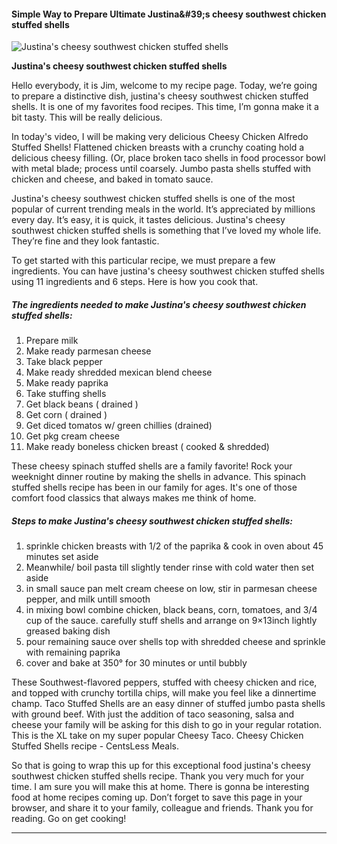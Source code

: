             

#### Simple Way to Prepare Ultimate Justina&amp;#39;s cheesy southwest chicken stuffed shells

![Justina's cheesy southwest chicken stuffed shells](https://img-global.cpcdn.com/recipes/38223172/751x532cq70/justinas-cheesy-southwest-chicken-stuffed-shells-recipe-main-photo.jpg)

**Justina's cheesy southwest chicken stuffed shells**

Hello everybody, it is Jim, welcome to my recipe page. Today, we’re going to prepare a distinctive dish, justina's cheesy southwest chicken stuffed shells. It is one of my favorites food recipes. This time, I’m gonna make it a bit tasty. This will be really delicious.

In today's video, I will be making very delicious Cheesy Chicken Alfredo Stuffed Shells! Flattened chicken breasts with a crunchy coating hold a delicious cheesy filling. (Or, place broken taco shells in food processor bowl with metal blade; process until coarsely. Jumbo pasta shells stuffed with chicken and cheese, and baked in tomato sauce.

Justina's cheesy southwest chicken stuffed shells is one of the most popular of current trending meals in the world. It’s appreciated by millions every day. It’s easy, it is quick, it tastes delicious. Justina's cheesy southwest chicken stuffed shells is something that I’ve loved my whole life. They’re fine and they look fantastic.

To get started with this particular recipe, we must prepare a few ingredients. You can have justina's cheesy southwest chicken stuffed shells using 11 ingredients and 6 steps. Here is how you cook that.

##### The ingredients needed to make Justina's cheesy southwest chicken stuffed shells:

1.  Prepare milk
2.  Make ready parmesan cheese
3.  Take black pepper
4.  Make ready shredded mexican blend cheese
5.  Make ready paprika
6.  Take stuffing shells
7.  Get black beans ( drained )
8.  Get corn ( drained )
9.  Get diced tomatos w/ green chillies (drained)
10.  Get pkg cream cheese
11.  Make ready boneless chicken breast ( cooked & shredded)

These cheesy spinach stuffed shells are a family favorite! Rock your weeknight dinner routine by making the shells in advance. This spinach stuffed shells recipe has been in our family for ages. It's one of those comfort food classics that always makes me think of home.

##### Steps to make Justina's cheesy southwest chicken stuffed shells:

1.  sprinkle chicken breasts with 1/2 of the paprika & cook in oven about 45 minutes set aside
2.  Meanwhile/ boil pasta till slightly tender rinse with cold water then set aside
3.  in small sauce pan melt cream cheese on low, stir in parmesan cheese pepper, and milk untill smooth
4.  in mixing bowl combine chicken, black beans, corn, tomatoes, and 3/4 cup of the sauce. carefully stuff shells and arrange on 9×13inch lightly greased baking dish
5.  pour remaining sauce over shells top with shredded cheese and sprinkle with remaining paprika
6.  cover and bake at 350° for 30 minutes or until bubbly

These Southwest-flavored peppers, stuffed with cheesy chicken and rice, and topped with crunchy tortilla chips, will make you feel like a dinnertime champ. Taco Stuffed Shells are an easy dinner of stuffed jumbo pasta shells with ground beef. With just the addition of taco seasoning, salsa and cheese your family will be asking for this dish to go in your regular rotation. This is the XL take on my super popular Cheesy Taco. Cheesy Chicken Stuffed Shells recipe - CentsLess Meals.

So that is going to wrap this up for this exceptional food justina's cheesy southwest chicken stuffed shells recipe. Thank you very much for your time. I am sure you will make this at home. There is gonna be interesting food at home recipes coming up. Don’t forget to save this page in your browser, and share it to your family, colleague and friends. Thank you for reading. Go on get cooking!

* * *